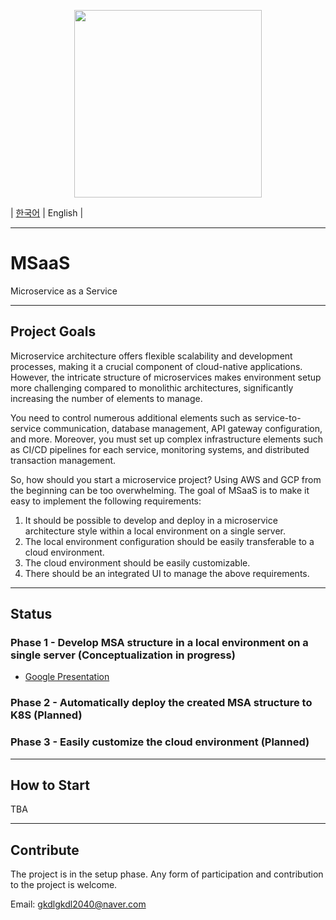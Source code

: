 <p align="center"><img src="https://github.com/user-attachments/assets/6800b983-11c0-4509-a5e2-4dbc08248e21" height="300px" width="300px" ></p>

| [한국어](https://github.com/MSaaS-Framework/MSaaS_back/blob/main/README_KR.md) | English |

---

# MSaaS
Microservice as a Service

---

## Project Goals

Microservice architecture offers flexible scalability and development processes, making it a crucial component of cloud-native applications. However, the intricate structure of microservices makes environment setup more challenging compared to monolithic architectures, significantly increasing the number of elements to manage.

You need to control numerous additional elements such as service-to-service communication, database management, API gateway configuration, and more. Moreover, you must set up complex infrastructure elements such as CI/CD pipelines for each service, monitoring systems, and distributed transaction management.

So, how should you start a microservice project? Using AWS and GCP from the beginning can be too overwhelming. The goal of MSaaS is to make it easy to implement the following requirements:

1. It should be possible to develop and deploy in a microservice architecture style within a local environment on a single server.
2. The local environment configuration should be easily transferable to a cloud environment.
3. The cloud environment should be easily customizable.
4. There should be an integrated UI to manage the above requirements.

---

## Status

### Phase 1 - Develop MSA structure in a local environment on a single server (Conceptualization in progress)
- [Google Presentation](https://docs.google.com/presentation/d/1Pn_sIZzaloEOFWQTbgljlQDN4TfDoCU83-63zdzNnUU/edit#slide=id.p)

### Phase 2 - Automatically deploy the created MSA structure to K8S (Planned)

### Phase 3 - Easily customize the cloud environment (Planned)

---

## How to Start

TBA

---

## Contribute

The project is in the setup phase.
Any form of participation and contribution to the project is welcome.

Email: gkdlgkdl2040@naver.com

